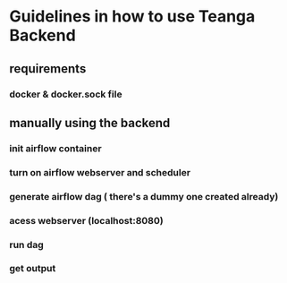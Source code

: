 # Guidelines in how to use Teanga Backend
## requirements
### docker & docker.sock file

## manually using the backend 
### init airflow container
### turn on airflow webserver and scheduler
### generate airflow dag ( there's a dummy one created already)
### acess webserver (localhost:8080)
### run dag
### get output

